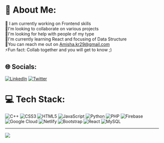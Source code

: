 # 💫 About Me:
🔭 I am currently working on Frontend skills<br> 👯I'm looking to collaborate on various projects<br> 🤝I'm looking for help with people of my type<br> 🌱I'm currently learning React and focusing of Data Structure<br> 💬You can reach me out on Amisha.kr29@gmail.com <br> ⚡Fun fact:  Collab together and you will get to know ;)


## 🌐 Socials:
[![LinkedIn](https://img.shields.io/badge/LinkedIn-%230077B5.svg?logo=linkedin&logoColor=white)](https://www.linkedin.com/in/amisha-arunjay-kumar-028550204/) [![Twitter](https://img.shields.io/badge/Twitter-%231DA1F2.svg?logo=Twitter&logoColor=white)](https://twitter.com/Amishak29) 

# 💻 Tech Stack:
![C++](https://img.shields.io/badge/c++-%2300599C.svg?style=for-the-badge&logo=c%2B%2B&logoColor=white) ![CSS3](https://img.shields.io/badge/css3-%231572B6.svg?style=for-the-badge&logo=css3&logoColor=white) ![HTML5](https://img.shields.io/badge/html5-%23E34F26.svg?style=for-the-badge&logo=html5&logoColor=white) ![JavaScript](https://img.shields.io/badge/javascript-%23323330.svg?style=for-the-badge&logo=javascript&logoColor=%23F7DF1E) ![Python](https://img.shields.io/badge/python-3670A0?style=for-the-badge&logo=python&logoColor=ffdd54) ![PHP](https://img.shields.io/badge/php-%23777BB4.svg?style=for-the-badge&logo=php&logoColor=white) ![Firebase](https://img.shields.io/badge/firebase-%23039BE5.svg?style=for-the-badge&logo=firebase) ![Google Cloud](https://img.shields.io/badge/Google%20Cloud-%234285F4.svg?style=for-the-badge&logo=google-cloud&logoColor=white) ![Netlify](https://img.shields.io/badge/netlify-%23000000.svg?style=for-the-badge&logo=netlify&logoColor=#00C7B7) ![Bootstrap](https://img.shields.io/badge/bootstrap-%23563D7C.svg?style=for-the-badge&logo=bootstrap&logoColor=white) ![React](https://img.shields.io/badge/react-%2320232a.svg?style=for-the-badge&logo=react&logoColor=%2361DAFB) ![MySQL](https://img.shields.io/badge/mysql-%2300f.svg?style=for-the-badge&logo=mysql&logoColor=white)
<!-- # 📊 GitHub Stats:
![](https://github-readme-stats.vercel.app/api?username=Amishak29&theme=dark&hide_border=false&include_all_commits=false&count_private=false)<br/>
![](https://github-readme-streak-stats.herokuapp.com/?user=Amishak29&theme=dark&hide_border=false)<br/>
![](https://github-readme-stats.vercel.app/api/top-langs/?username=Amishak29&theme=dark&hide_border=false&include_all_commits=false&count_private=false&layout=compact) -->

<!-- ### ✍️ Random Dev Quote
![](https://quotes-github-readme.vercel.app/api?type=horizontal&theme=radical) -->
<!-- 
### 😂 Random Dev Meme
<img src="https://random-memer.herokuapp.com/" width="512px"/> -->

---
[![](https://visitcount.itsvg.in/api?id=Amishak29&icon=0&color=0)](https://visitcount.itsvg.in)
